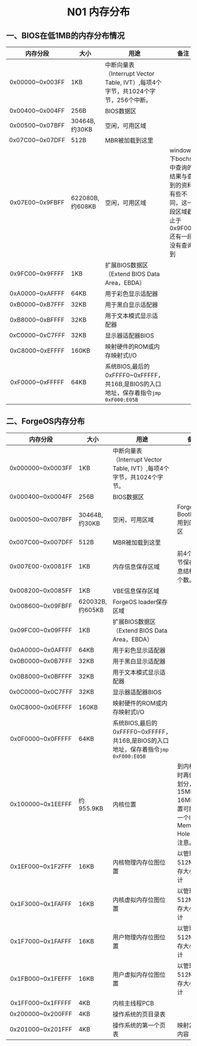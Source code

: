 # <h1 align="center">N01 内存分布</h1>

## 一、BIOS在低1MB的内存分布情况

| 内存分段            | 大小             | 用途                                                               | 备注                                                      |
|:---------------:| -------------- | ---------------------------------------------------------------- | ------------------------------------------------------- |
| 0x00000~0x003FF | 1KB            | 中断向量表（Interrupt Vector Table, IVT）,每项4个字节，共1024个字节，256个中断。       |                                                         |
| 0x00400~0x004FF | 256B           | BIOS数据区                                                          |                                                         |
| 0x00500~0x07BFF | 30464B,约30KB   | 空闲，可用区域                                                          |                                                         |
| 0x07C00~0x07DFF | 512B           | MBR被加载到这里                                                        |                                                         |
| 0x07E00~0x9FBFF | 622080B,约608KB | 空闲，可用区域                                                          | windows下bochs中查询的结果与查到的资料有些不同，这一段区域截止于0x9F000,还有一段没有查询到 |
| 0x9FC00~0x9FFFF | 1KB            | 扩展BIOS数据区（Extend BIOS Data Area，EBDA）                            |                                                         |
| 0xA0000~0xAFFFF | 64KB           | 用于彩色显示适配器                                                        |                                                         |
| 0xB0000~0xB7FFF | 32KB           | 用于黑白显示适配器                                                        |                                                         |
| 0xB8000~0xBFFFF | 32KB           | 用于文本模式显示适配器                                                      |                                                         |
| 0xC0000~0xC7FFF | 32KB           | 显示器适配器BIOS                                                       |                                                         |
| 0xC8000~0xEFFFF | 160KB          | 映射硬件的ROM或内存映射式I/O                                                |                                                         |
| 0xF0000~0xFFFFF | 64KB           | 系统BIOS,最后的0xFFFF0~0xFFFFF，共16B,是BIOS的入口地址，保存着指令`jmp 0xF000:E05B` |                                                         |

## 二、ForgeOS内存分布

| 内存分段              | 大小             | 用途                                                               | 备注                                                   |
|:-----------------:| -------------- | ---------------------------------------------------------------- | ---------------------------------------------------- |
| 0x000000~0x0003FF | 1KB            | 中断向量表（Interrupt Vector Table, IVT）,每项4个字节，共1024个字节。              |                                                      |
| 0x000400~0x0004FF | 256B           | BIOS数据区                                                          |                                                      |
| 0x000500~0x007BFF | 30464B,约30KB   | 空闲，可用区域                                                          | ForgeOS, BootLoader用到的堆栈区                            |
| 0x007C00~0x007DFF | 512B           | MBR被加载到这里                                                        |                                                      |
| 0x007E00-0x0081FF | 1KB            | 内存信息保存区域                                                         | 前4个字字节保存，信息结构体的个数。                                   |
| 0x008200~0x0085FF | 1KB            | VBE信息保存区域                                                        |                                                      |
| 0x008600~0x09FBFF | 620032B,约605KB | ForgeOS loader保存区域                                               |                                                      |
| 0x09FC00~0x09FFFF | 1KB            | 扩展BIOS数据区（Extend BIOS Data Area，EBDA）                            |                                                      |
| 0x0A0000~0x0AFFFF | 64KB           | 用于彩色显示适配器                                                        |                                                      |
| 0x0B0000~0x0B7FFF | 32KB           | 用于黑白显示适配器                                                        |                                                      |
| 0x0B8000~0x0BFFFF | 32KB           | 用于文本模式显示适配器                                                      |                                                      |
| 0x0C0000~0x0C7FFF | 32KB           | 显示器适配器BIOS                                                       |                                                      |
| 0x0C8000~0x0EFFFF | 160KB          | 映射硬件的ROM或内存映射式I/O                                                |                                                      |
| 0x0F0000~0x0FFFFF | 64KB           | 系统BIOS,最后的0xFFFF0~0xFFFFF，共16B,是BIOS的入口地址，保存着指令`jmp 0xF000:E05B` |                                                      |
| 0x100000~0x1EEFFF | 约955.9KB       | 内核位置                                                             | 到内核区域时再做详细划分，15MB-16MB的位置可能存在一个ISA Memory Hole，需要注意。 |
| 0x1EF000~0x1F2FFF | 16KB           | 内核物理内存位图位置                                                       | 以管理512MB内存大小来设计                                      |
| 0x1F3000~0x1FAFFF | 16KB           | 内核虚拟内存位图位置                                                       | 以管理512MB内存大小来设计                                      |
| 0x1F7000~0x1FAFFF | 16KB           | 用户物理内存位图位置                                                       | 以管理512MB内存大小来设计                                      |
| 0x1FB000~0x1FEFFF | 16KB           | 用户虚拟内存位图位置                                                       | 以管理512MB内存大小来设计                                      |
| 0x1FF000~0x1FFFFF | 4KB            | 内核主线程PCB                                                         |                                                      |
| 0x200000~0x200FFF | 4KB            | 操作系统的页目录表                                                        |                                                      |
| 0x201000~0x201FFF | 4KB            | 操作系统的第一个页表                                                       | 映射2MB的内容                                             |